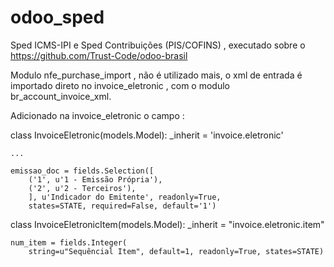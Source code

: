 # odoo_sped
Sped ICMS-IPI e Sped Contribuições (PIS/COFINS) , executado sobre o https://github.com/Trust-Code/odoo-brasil

Modulo nfe_purchase_import , não é utilizado mais, o xml de entrada é importado direto no invoice_eletronic , com o modulo br_account_invoice_xml.

Adicionado na invoice_eletronic o campo :

class InvoiceEletronic(models.Model):
    _inherit = 'invoice.eletronic'
    
    ... 
    
    emissao_doc = fields.Selection([
        ('1', u'1 - Emissão Própria'),
        ('2', u'2 - Terceiros'),
        ], u'Indicador do Emitente', readonly=True, 
        states=STATE, required=False, default='1')
        
        
 class InvoiceEletronicItem(models.Model):
    _inherit = "invoice.eletronic.item"
    
    
    num_item = fields.Integer(
        string=u"Sequêncial Item", default=1, readonly=True, states=STATE)
        
        
